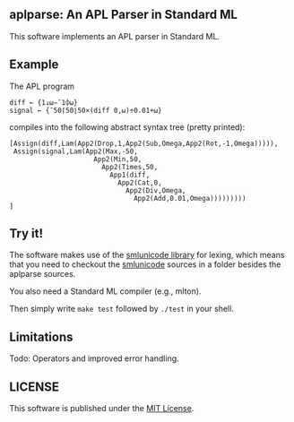 ## aplparse: An APL Parser in Standard ML

This software implements an APL parser in Standard ML. 

## Example

The APL program

```apl
diff ← {1↓⍵−¯1⌽⍵}
signal ← {¯50⌈50⌊50×(diff 0,⍵)÷0.01+⍵}
```

compiles into the following abstract syntax tree (pretty printed):

    [Assign(diff,Lam(App2(Drop,1,App2(Sub,Omega,App2(Rot,-1,Omega))))),
     Assign(signal,Lam(App2(Max,-50,
                         App2(Min,50,
                           App2(Times,50,
                             App1(diff,
                               App2(Cat,0,
                                 App2(Div,Omega,
                                   App2(Add,0.01,Omega)))))))))
    ]

## Try it!

The software makes use of the [smlunicode
library](https://github.com/melsman/smlunicode) for lexing, which
means that you need to checkout the
[smlunicode](https://github.com/melsman/smlunicode) sources in a
folder besides the aplparse sources.

You also need a Standard ML compiler (e.g., mlton).

Then simply write `make test` followed by `./test` in your shell.

## Limitations

Todo: Operators and improved error handling.

## LICENSE

This software is published under the [MIT License](MIT_LICENSE.md).